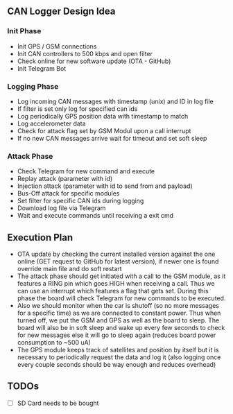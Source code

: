 ## CAN Logger Design Idea

### Init Phase
- Init GPS / GSM connections
- Init CAN controllers to 500 kbps and open filter
- Check online for new software update (OTA - GitHub)
- Init Telegram Bot

### Logging Phase
- Log incoming CAN messages with timestamp (unix) and ID in log file
- If filter is set only log for specified can ids
- Log periodically GPS position data with timestamp to match
- Log accelerometer data 
- Check for attack flag set by GSM Modul upon a call interrupt
- If no new CAN messages arrive wait for timeout and set soft sleep

### Attack Phase
- Check Telegram for new command and execute
- Replay attack (parameter with id)
- Injection attack (parameter with id to send from and payload)
- Bus-Off attack for specific modules
- Set filter for specific CAN ids during logging
- Download log file via Telegram
- Wait and execute commands until receiving a exit cmd


## Execution Plan
- OTA update by checking the current installed version against the one online (GET request to GitHub for latest version), if newer one is found override main file and do soft restart
- The attack phase should get initiated with a call to the GSM module, as it features a RING pin which goes HIGH when receiving a call. Thus we can use an interrupt which features a flag that gets set. During this phase the board will check Telegram for new commands to be executed.
- Also we should monitor when the car is shutoff (so no more messages for a specific time) as we are connected to constant power. Thus when turned off, we put the GSM and GPS as well as the board to sleep. The board will also be in soft sleep and wake up every few seconds to check for new messages else it will go to sleep again (reduces board power consumption to ~500 uA)
- The GPS module keeps track of satellites and position by itself but it is necessary to periodically request the data and log it (also logging once  every couple seconds should be way enough and reduces overhead)


## TODOs
- [ ] SD Card needs to be bought
